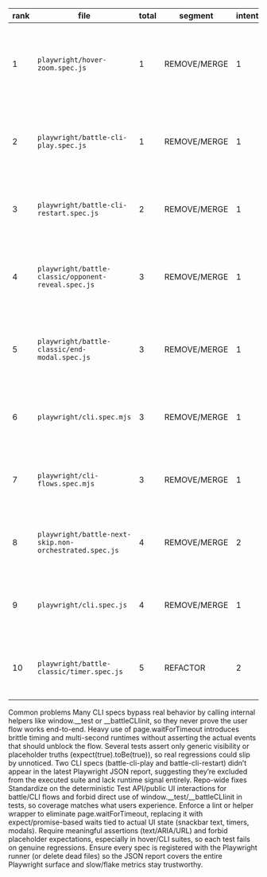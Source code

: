 | rank | file                                                   | total | segment      | intent | relevance | assertion | robustness | cost | duration(ms) | retries | quick\_fix                                                                                                                                                                                                                                                                |
| ---- | ------------------------------------------------------ | ----- | ------------ | ------ | --------- | --------- | ---------- | ---- | ------------ | ------- | ------------------------------------------------------------------------------------------------------------------------------------------------------------------------------------------------------------------------------------------------------------------------- |
| 1    | `playwright/hover-zoom.spec.js`                        | 1     | REMOVE/MERGE | 1      | 0         | 0         | 0          | 0    | 551          | 0       | Relies on `waitForTimeout` sleeps and even `expect(true).toBe(true)` fallbacks, so the zoom never has to work; wait on `data-enlarged`/size changes with semantic locators and drop the hard sleeps to assert real hover growth.\:codex-file-citation:codex-file-citation |
| 2    | `playwright/battle-cli-play.spec.js`                   | 1     | REMOVE/MERGE | 1      | 0         | 0         | 0          | 0    | –            | –       | Finish a round through the real UI or deterministic test API instead of calling `window.__test.handleRoundResolved`, then assert the scoreboard/snackbar text for that round.\:codex-file-citation                                                                        |
| 3    | `playwright/battle-cli-restart.spec.js`                | 2     | REMOVE/MERGE | 1      | 0         | 1         | 0          | 0    | –            | –       | End the match via supported user flows (or Test API) rather than `window.__test.handleMatchOver`, and verify the new match resets scores and hides the replay prompt.\:codex-file-citation                                                                                |
| 4    | `playwright/battle-classic/opponent-reveal.spec.js`    | 3     | REMOVE/MERGE | 1      | 1         | 1         | 0          | 0    | 2037         | 0       | Replace layered `waitForTimeout` delays with waits on snackbar/score state and prune overlapping scenarios so each case validates a distinct user-visible opponent reveal path.\:codex-file-citation:codex-file-citation                                                  |
| 5    | `playwright/battle-classic/end-modal.spec.js`          | 3     | REMOVE/MERGE | 1      | 1         | 1         | 0          | 0    | 1751         | 0       | Stop sleeping for seconds after match end; instead await the modal/end-game promise and assert the replay dialog content and actions rather than generic body/header visibility.\:codex-file-citation:codex-file-citation                                                 |
| 6    | `playwright/cli.spec.mjs`                              | 3     | REMOVE/MERGE | 1      | 0         | 1         | 1          | 0    | 230          | 0       | Exercise countdown/focus through public controls instead of mutating DOM or relying on `__battleCLIinit` fallbacks so regressions surface through user behavior.\:codex-file-citation                                                                                     |
| 7    | `playwright/cli-flows.spec.mjs`                        | 3     | REMOVE/MERGE | 1      | 0         | 1         | 1          | 0    | 226          | 0       | Expand keyboard flow checks to expect concrete UI effects (help text, quit modal, verbose output) instead of merely verifying `#cli-root` stays visible after each key press.\:codex-file-citation                                                                        |
| 8    | `playwright/battle-next-skip.non-orchestrated.spec.js` | 4     | REMOVE/MERGE | 2      | 0         | 1         | 1          | 0    | 662          | 0       | Recreate cooldown skipping through the normal orchestrated flow and public events rather than injecting event targets and enabling the Next button manually.\:codex-file-citation                                                                                         |
| 9    | `playwright/cli.spec.js`                               | 4     | REMOVE/MERGE | 1      | 0         | 1         | 2          | 0    | 573          | 0       | Drive countdown/focus with accessible UI interactions rather than invoking `window.__battleCLIinit` helpers so failures reflect user-visible regressions.\:codex-file-citation                                                                                            |
| 10   | `playwright/battle-classic/timer.spec.js`              | 5     | REFACTOR     | 2      | 1         | 1         | 0          | 1    | 449          | 0       | Swap the two `waitForTimeout` polls for expectations tied to the countdown element or test API hooks so the timer is asserted deterministically without idle delays.\:codex-file-citation                                                                                 |

Common problems
Many CLI specs bypass real behavior by calling internal helpers like window.__test or __battleCLIinit, so they never prove the user flow works end-to-end.
Heavy use of page.waitForTimeout introduces brittle timing and multi-second runtimes without asserting the actual events that should unblock the flow.
Several tests assert only generic visibility or placeholder truths (expect(true).toBe(true)), so real regressions could slip by unnoticed.
Two CLI specs (battle-cli-play and battle-cli-restart) didn’t appear in the latest Playwright JSON report, suggesting they’re excluded from the executed suite and lack runtime signal entirely.
Repo-wide fixes
Standardize on the deterministic Test API/public UI interactions for battle/CLI flows and forbid direct use of window.__test/__battleCLIinit in tests, so coverage matches what users experience.
Enforce a lint or helper wrapper to eliminate page.waitForTimeout, replacing it with expect/promise-based waits tied to actual UI state (snackbar text, timers, modals).
Require meaningful assertions (text/ARIA/URL) and forbid placeholder expectations, especially in hover/CLI suites, so each test fails on genuine regressions.
Ensure every spec is registered with the Playwright runner (or delete dead files) so the JSON report covers the entire Playwright surface and slow/flake metrics stay trustworthy.